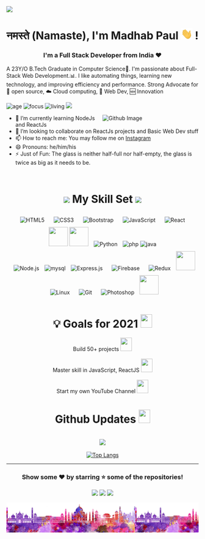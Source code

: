 ![](https://raw.githubusercontent.com/halfrost/halfrost/master/icons/header_.png)

<h1 align="center"> नमस्ते (Namaste), I'm Madhab Paul <img src="https://raw.githubusercontent.com/ABSphreak/ABSphreak/master/gifs/Hi.gif" width="30px"> ! </h1>

<h3 align="center">I'm a Full Stack Developer from India ❤</h3>
  
A 23Y/O B.Tech Graduate in Computer Science🎯. I'm passionate about Full-Stack Web Development.:bar_chart:. I like automating things, learning new technology, and improving efficiency and performance. Strong Advocate for 📜 open source, :cloud: Cloud computing, 🚀 Web Dev, :new: Innovation

![age](https://img.shields.io/badge/age-23-blue)
![focus](https://img.shields.io/badge/focus-FullStack-brightgreen)
![living](https://img.shields.io/badge/living-India-3c9)
![](https://komarev.com/ghpvc/?username=madhabpaul&color=FF6700)

<img width="50%" align="right" alt="Github Image" src="https://raw.githubusercontent.com/onimur/.github/master/.resources/git-header.svg" />

- 🌱 I’m currently learning NodeJs and ReactJs
- 👯 I’m looking to collaborate on ReactJs projects and Basic Web Dev stuff
- 📫 How to reach me: You may follow me on [Instagram](https://www.instagram.com/madhabpaul) 
- 😄 Pronouns: he/him/his
- ⚡ Just of Fun: The glass is neither half-full nor half-empty, the glass is twice as big as it needs to be. 
<br />


<div align="center">
 <h1> <b> <img src="https://media.giphy.com/media/2Ygy0khwewLgMSYM0t/giphy.gif" height="30px" width-"30px"> My Skill Set
 <img src="https://media.giphy.com/media/2Ygy0khwewLgMSYM0t/giphy.gif" height="30px" width-"30px"> </b> </h1>
  <div>

<div align="center">

<img style="margin: 10px" src="https://profilinator.rishav.dev/skills-assets/html5-original-wordmark.svg" alt="HTML5" height="50" />
<img style="margin: 10px" src="https://profilinator.rishav.dev/skills-assets/css3-original-wordmark.svg" alt="CSS3" height="50" />
<img style="margin: 10px" src="https://profilinator.rishav.dev/skills-assets/bootstrap-plain.svg" alt="Bootstrap" height="50" />
<img style="margin: 10px" src="https://profilinator.rishav.dev/skills-assets/javascript-original.svg" alt="JavaScript" height="50" /> 
<img style="margin: 10px" src="https://profilinator.rishav.dev/skills-assets/react-original-wordmark.svg" alt="React" height="50" />  
  
<img src="https://cdn.iconscout.com/icon/free/png-512/c-programming-569564.png" height="50" width="50">
<img src="https://upload.wikimedia.org/wikipedia/commons/thumb/1/18/ISO_C%2B%2B_Logo.svg/306px-ISO_C%2B%2B_Logo.svg.png" height="50" width="50">
<img style="margin: 10px" src="https://profilinator.rishav.dev/skills-assets/python-original.svg" alt="Python" height="50" />
<img src="https://icon2.cleanpng.com/20180519/vva/kisspng-web-development-php-logo-mobile-app-development-5b00d8716cb255.4468608315267820654452.jpg" height="50" width="50" alt="php">
<img src="https://icon2.cleanpng.com/20180805/xwk/kisspng-logo-java-runtime-environment-programming-language-java-util-concurrentmodificationexception-%C3%96mer-5b6766aaf21ab4.3339227715335031469917.jpg" height="50" width="50" alt="java">

<br>

<img style="margin: 10px" src="https://profilinator.rishav.dev/skills-assets/nodejs-original-wordmark.svg" alt="Node.js" height="50" />
<img src="https://e7.pngegg.com/pngimages/637/970/png-clipart-mysql-enterprise-website-development-oracle-corporation-computer-programming-mysql-logo-blue-text.png" height="50" width="50" alt="mysql">
<img style="margin: 10px" src="https://profilinator.rishav.dev/skills-assets/express-original-wordmark.svg" alt="Express.js" height="50" />
<img style="margin: 10px" src="https://profilinator.rishav.dev/skills-assets/firebase.png" alt="Firebase" height="50" />
<img style="margin: 10px" src="https://profilinator.rishav.dev/skills-assets/redux-original.svg" alt="Redux" height="50" />

<img src="https://upload.wikimedia.org/wikipedia/commons/thumb/9/9a/Visual_Studio_Code_1.35_icon.svg/1024px-Visual_Studio_Code_1.35_icon.svg.png" height="50" width="50">
<img style="margin: 10px" src="https://profilinator.rishav.dev/skills-assets/linux-original.svg" alt="Linux" height="50" /> 
<img style="margin: 10px" src="https://git-scm.com/images/logos/downloads/Git-Icon-1788C.png" alt="Git" height="50" />
<img style="margin: 10px" src="https://profilinator.rishav.dev/skills-assets/photoshop-plain.svg" alt="Photoshop" height="50" />
<img src="https://upload.wikimedia.org/wikipedia/commons/thumb/f/fb/Adobe_Illustrator_CC_icon.svg/1200px-Adobe_Illustrator_CC_icon.svg.png" height="50" width="50">

</div>


<div align="center">
<h1> 💡 Goals for 2021 <img src="https://media.giphy.com/media/LRxOdTTyh43IVvTZNm/source.gif" width="30px" height="35px" /></h1>

Build 50+ projects <img src="https://media.giphy.com/media/UVG0BN8TOMKkPOJS6e/source.gif" width="30px" height="35px"/>
<br>
<br>
Master skill in JavaScript, ReactJS <img src="https://media.giphy.com/media/L05X8Uz7CHZUGQJUbu/source.gif" width="30px" height="35px"/>
<br>
<br>
Start my own YouTube Channel <img src="https://media.giphy.com/media/j0Fks3yUAGX0qmjuto/source.gif" width="30px" height="35px"/>
</div>

<h1> <b>Github Updates <img src="https://media.giphy.com/media/cj87CxfRtrUifF3Ryk/giphy.gif" width="30px" height="35px"></b> </h1>
 

<br />



<img src="https://github-readme-stats-mu-dusky.vercel.app/api?username=madhabpaul&show_icons=true&theme=highcontrast&count_private=true&include_all_commits=true" />


<br>

 [![Top Langs](https://github-readme-stats-mu-dusky.vercel.app/api/top-langs/?username=madhabpaul&layout=compact&langs_count=8&theme=great-gatsby)](https://gitstats.me/madhabpaul) 


<hr>

<div align="center">


### Show some ❤️ by starring ⭐ some of the repositories!


[<img src="https://img.shields.io/badge/linkedin-%230077B5.svg?&style=for-the-badge&logo=linkedin&logoColor=white">](https://www.linkedin.com/in/madhabpaul/)
[<img src="https://img.shields.io/badge/instagram-%23E4405F.svg?&style=for-the-badge&logo=instagram&logoColor=white">](https://www.instagram.com/madhabpaul/?hl=en)
[<img src="https://img.shields.io/badge/facebook-%231877F2.svg?&style=for-the-badge&logo=facebook&logoColor=white">](https://www.facebook.com/madhabpaul07/)




</div>


![](https://raw.githubusercontent.com/madhabpaul/madhabpaul/master/media/footer.png)



